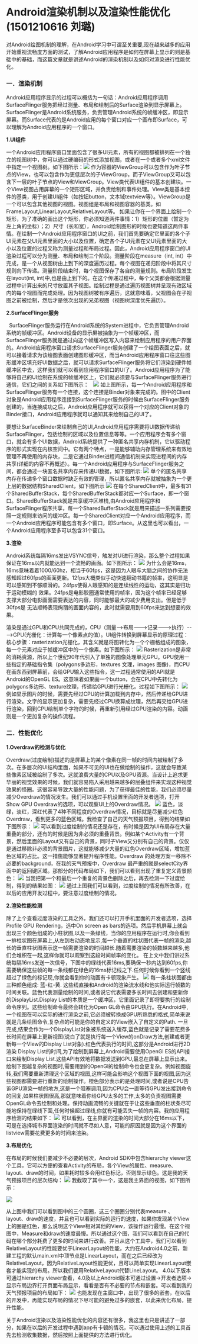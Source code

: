 # Android渲染机制以及渲染性能优化(1501210616 刘璐)
对Android绘图机制的理解，在Android学习中可谓至关重要,现在越来越多的应用开始重视流畅度方面的测试，了解Android应用程序是如何在屏幕上显示的则是基础中的基础，而这篇文章就是讲述Android的渲染机制以及如何对渲染进行性能优化。


### **一．渲染机制**



Android应用程序显示的过程可以概括为一句话：Android应用程序调用SurfaceFlinger服务把经过测量、布局和绘制后的Surface渲染到显示屏幕上。SurfaceFlinger是Android系统服务，负责管理Android系统的帧缓冲区，即显示屏幕。而Surface代表的是Android应用的每个窗口对应一个画布即Surface，可以理解为Android应用程序的一个窗口。

**1.UI组件**

一个Android应用程序窗口里面包含了很多UI元素，所有的视图都被排列在一个独立的视图树中，你可以通过硬编码的形式添加视图，或者在一个或者多个xml文件中指定一个视图树。如下图所示：![](liulu1.png)
作为容器的ViewGroup可以包含作为叶子节点的View，也可以包含作为更低层次的子ViewGroup，而子ViewGroup又可以包含下一层的叶子节点的View和ViewGroup。View类代表UI组件的基本创建块。一个View视图占用屏幕的一个矩形区域，并负责绘制和事件处理。View类是基本控件的基类，用于创建UI组件（如按钮button，文本域textview等）。ViewGroup是一个可以包含其他视图的视图。视图组是布局和视图容器的基类。如FrameLayout,LinearLayout,RelativeLayout等。
如果让你在一个界面上绘制一个矩形，为了准确的画出这个矩形，你必须知道两件事情：1）矩形的位置（暂定为左上角的坐标）；2）尺寸（长和宽），Android绘制图形的时候也要知道这两件事情。在绘制一个Android应用程序窗口的UI之前，我们首先要确定它里面的各个子UI元素在父UI元素里面的大小以及位置，确定各个子UI元素在父UI元素里面的大小以及位置的过程又称为测量过程和布局过程。因此，Android应用程序窗口的UI渲染过程可以分为测量、布局和绘制三个阶段。测量阶段在measure（int, int）中完成，是一个从视图树由上到下的深度遍历过程。每个视图在递归阶段中将其尺寸规则向下传递。测量阶段结束时，每个视图保存了各自的测量规则。布局阶段发生在layout(int, int)中,也是由上到下的。在这个传递过程中，每个父类都会根据测量过程中计算出来的尺寸放置其子视图。绘制过程是通过遍历视图树并呈现有效区域内的每个视图而完成处理。因为视图树被有序遍历，这就意味着，父视图会在子视图之前被绘制，然后才是依次出现的兄弟视图（视图树深度优先遍历）。

**2.SurfaceFlinger服务**

   SurfaceFlinger服务运行在Android系统的System进程中，它负责管理Android系统的帧缓冲区。Android设备的显示屏被抽象为一个帧缓冲区，而SurfaceFlinger服务就是通过向这个帧缓冲区写入内容来绘制应用程序的用户界面的。Android应用程序窗口请求SurfaceFlinger服务创建了一个绘图表面之后，就可以接着请求为该绘图表面创建图形缓冲区，而当Android应用程序窗口往这些图形缓冲区填充好UI数据之后，就可以请求SurfaceFlinger服务将它们渲染到硬件帧缓冲区中去，这样我们就可以看到应用程序窗口的UI了。Android应用程序为了能够将自己的UI绘制在系统的帧缓冲区上，它们就必须要与SurfaceFlinger服务进行通信，它们之间的关系如下图所示：
   ![](liulu2.png)
 如上图所示，每一个Android应用程序和SurfaceFlinger服务有一个连接，这个连接是Binder对象来完成的。图中的Client对象是Android应用程序连接到SurfaceFlinger服务的时候由SurfaceFlinger服务创建的，当连接成功之后，Android应用程序就可以获得一个对应的Client对象的Binder接口，Android应用程序就可以通知其来绘制自己的UI了。
 
要想让SurfaceBinder来绘制自己的UI,Android应用程序需要将UI数据传递给SurfaceFlinger，包括绘制的区域以及位置信息等等。一个应用程序会有多个窗口，就会有多个UI数据，Android系统提供了一种匿名共享内存机制，它以驱动程序的形式实现在内核空间中。它有两个特点，一是能够辅助内存管理系统来有效地管理不再使用的内存块，二是它通过Binder进程间通信机制来实现进程间的内存共享(详细的内容不再概述）。每一个Android应用程序与SurfaceFlinger服务之间，都会通过一块匿名共享内存来传递UI数据，如下图所示:
![](liulu3.png)
单个的匿名共享内存在传递多个窗口数据时缺乏有效的管理，所以匿名共享内存就被抽象为一个更上层的数据结构SharedClient，如下图所示
![](liulu4.png)
在每个SharedClient中，最多有31个SharedBufferStack，每个SharedBufferStack都对应一个Surface，即一个窗口。SharedBufferStack就是共享缓冲区堆栈,由Android应用程序和SurfaceFlinger程序共享，每一个SharedBufferStack就是用来描述一系列需要按照一定规则来访问的缓冲区。每一个SharedClient对应一个Android应用程序，而一个Android应用程序可能包含有多个窗口，即Surface。从这里也可以看出，一个Android应用程序至多可以包含31个窗口。

**3.渲染**

Android系统每隔16ms发出VSYNC信号，触发对UI进行渲染，那么整个过程如果保证在16ms以内就能达到一个流畅的画面。如下图所示：
![](liulu52.png)
为什么会是16ms，16ms意味着着1000/60hz，相当于60fps，这是因为人眼与大脑之间的协作无法感知超过60fps的画面更新。12fps大概类似手动快速翻动书籍的帧率，这明显是可以感知到不够顺滑的。24fps使得人眼感知的是连续线性的运动，这其实是归功于运动模糊的 效果。24fps是电影胶圈通常使用的帧率，因为这个帧率已经足够支撑大部分电影画面需要表达的内容，同时能够最大的减少费用支出。但是低于30fps是 无法顺畅表现绚丽的画面内容的，此时就需要用到60fps来达到想要的效果。

渲染是通过GPU和CPU共同完成的，CPU（测量-->布局--->记录--->执行）---->GPU(光栅化：计算每一个像素点的值）。UI组件转换到屏幕显示的原理过程：核心步骤：rasterization光栅化，其含义就是将图转化为一个个栅格组成的图象，每一个元素对应于帧缓冲区中的一个像素。如下图所示：
![](liulu6.png)
Rasterization是非常的消耗资源，所以上个世纪90年代引入了单独的图像处理单元GPU。GPU使用一些指定的基础指令集（polygons多边形，textures 文理，images 图像)，而CPU在画东西到屏幕前，会给GPU输入这些指令，这一过程通常使用的API就是Android的OpenGL ES。这意味着如果画一个button，会在CPU中先转化为polygons多边形、texture纹理，传递给GPU进行光栅化。过程如下图所示：
![](liulu7.png)
例如显示图片的时候，需要先经过CPU的计算加载到内存中，然后传递给GPU进行渲染。文字的显示更加复杂，需要先经过CPU换算成纹理，然后再交给GPU进行渲染，回到CPU绘制单个字符的时候，再重新引用经过GPU渲染的内容。动画则是一个更加复杂的操作流程。

### **二．性能优化**


**1.Overdraw的检测与优化**

Overdraw(过度绘制)描述的是屏幕上的某个像素在同一帧的时间内被绘制了多次。在多层次的UI结构里面，如果不可见的UI也在做绘制的操作，这就会导致某些像素区域被绘制了多次。这就浪费大量的CPU以及GPU资源。当设计上追求更华丽的视觉效果的时候，我们就容易陷入采用越来越多的层叠组件来实现这种视觉效果的怪圈。这很容易导致大量的性能问题，为了获得最佳的性能，我们必须尽量减少Overdraw的情况发生。我们可以通过手机设置里面的开发者选项，打开Show GPU Overdraw的选项，可以观察UI上的Overdraw情况。
![](liulu8.png)
蓝色，淡绿，淡红，深红代表了4种不同程度的Overdraw情况，目标就是尽量减少红色Overdraw，看到更多的蓝色区域。我检查了自己的天气预报项目，得到的结果如下图所示：
![](liulu9.PNG)
可以看到过度绘制的情况还是存在，有时候是因为UI布局存在大量重叠的部分，还有的时候是因为非必须的重叠背景。例如某个Activity有一个背景，然后里面的Layout又有自己的背景，同时子View又分别有自己的背景。仅仅是通过移除非必须的背景图片，这就能够减少大量的红色Overdraw区域，增加蓝色区域的占比。这一措施能够显著提升程序性能。Overdraw 的处理方案一移除不必要的background，在我的天气预报中，Overdraw 最严重的就是selectCity界面中的返回键区域。那部分的代码布局如下，我们可以看到出现了重复定义背景颜色：
![](liulu10.png)
当我把第一个和最后一个重复的背景色删除之后，再去检测一下过度绘制，得到的结果如图：
![](liulu11.png)
通过上图我们可以看到，过度绘制的情况有所改善，在以后的应用开发过程中，要注意过度绘制的情况。

**2.渲染性能检测**

除了上个查看过度渲染的工具之外，我们还可以打开手机里面的开发者选项，选择Profile GPU Rendering，选中On screen as bars的选项。然后手机屏幕上就会出现三个颜色组成的小柱状图,以及一条绿线，当你的应用程序在运行时,你会看到一排柱状图在屏幕上,从左到右动态地显示,每一个垂直的柱状图代表一帧的渲染,越长的垂直柱状图表示这一帧需要渲染的时间越长.随着需要渲染的帧数越来越多,他们会堆积在一起,这样你就可以观察到这段时间帧率的变化。
在上文中我们讲过系统每隔16ms发送一次信号，下图中的绿线代表16ms,要确保一秒内达到60fps,你需要确保这些帧的每一条线都在绿色的16ms标记线之下.任何时候你看到一个竖线超过了绿色的标记现,你就会看到你的动画有卡顿现象产生。
![](liulu12.png)
每一条柱状图都由三种颜色组成: 蓝-红-黄. 这些线直接和Android的渲染流水线和他实际运行帧数的时间关联。蓝色代表测量绘制的时间,或者说它代表需要多长时间去创建和更新你的DisplayList.Display List的本质是一个缓冲区，它里面记录了即将要执行的绘制命令序列。这些绘制命令最终会转化为Open GL命令由GPU执行。在Android中,一个视图在可以实际的进行渲染之前,它必须被转换成GPU所熟悉的格式,简单来说就是几条绘图命令,复杂点的可能是你的自定义的View嵌入了自定义的Path. 一旦完成,结果会作为一个DisplayList对象被系统送入缓存,蓝色就是记录了需要花费多长时间在屏幕上更新视图(说白了就是执行每一个View的onDraw方法,创建或者更新每一个View的Display List对象).红色代表执行的时间,这部分是Android进行2D渲染 Display List的时间,为了绘制到屏幕上,Android需要使用OpenGl ES的API接口来绘制Display List.这些API有效地将数据发送到GPU,最总在屏幕上显示出来。绘制下图越复杂的视图时,需要用到的OpenGl的绘制命令也会更复杂。例如视图旋转,我们需要重新清理这个区域的视图,这样可能会影响这个视图下面的视图,因为这些视图都需要进行重新的绘制操作。橙色部分表示的是处理时间,或者说是CPU告诉GPU渲染一帧的地方,这是一个阻塞调用,因为CPU会一直等待GPU发出接到命令的回复,如果柱状图很高,那就意味着你给GPU太多的工作,太多的负责视图需要OpenGL命令去绘制和处理。保持动画流畅的关键就在于让这些垂直的柱状条尽可能地保持在绿线下面,任何时候超过绿线,你就有可能丢失一帧的内容。我的应用程序检测的结果如下：
![](liulu13.PNG)
 可以看到，在主界面的渲染的时间大部分在16ms以下，可是在选择城市界面渲染的时间就不尽如人意，可能的原因就是因为这个界面的listview需要花费更多的时间来渲染。
 
**3.布局优化**

  在布局的时候我们要减少不必要的层次，Android SDK中包含hierarchy viewer这个工具，它可以方便的查看Activity的布局，各个View的属性、measure、layout、draw的时间，如果耗时较多会用红色标记，否则显示绿色。这是我的天气预报项目的层次结构：
  ![](liulu14.png)
  我截取了其中一个，这是我主界面的视图，如下图所示：
  
  ![](liulu15.png)
  
  从上图中我们可以看到图中的三个圆圈，这三个圈圈分别代表measure 、layout、draw的速度，并且也可以看到实际的运行的速度，如果你发现某个View上的圈是红色，那么说明这个View相对其他的View，该操作运行最慢。在这个视图中，Measure和draw的速度最慢。所以通过这个图，我们可以看到在自己的代码在哪个部分耗费了更多的时间来进行改善。并且从这个工具中，我们可以看到RelativeLayout的性能要优于LinearLayout的性能，大约在Android4.0之前，新建工程的默认main.xml中顶节点是LinearLayout，而在之后已经改为RelativeLayout，因为RelativeLayout性能更优，且可以简单实现LinearLayout嵌套才能实现的布局。所以我们要用RelativeLayout代替LineLayout。
4.0以下版本可通过hierarchy viewer查看，4.0及以上Android版本可通过设置->开发者选项->显示布局边界打开页面布局显示，看看是否有不必要的节点和嵌套。可以看到我的天气预报项目的布局如下：
![](liulu16.PNG)
也能发现在主窗口中，出现了很多的嵌套，在以后的开发中，再能实现布局的情况下尽可能的避免过多的嵌套，以此来优化布局，提升性能。

关于Android渲染以及渲染性能优化的内容还有很多，我这里也只是讲述了一部分，如果在以后的开发过程中遇到app有卡顿的情况，可以通过使用上述的工具首先去检测收集数据，然后按照上面提供的方法进行优化。